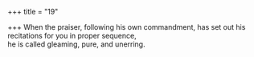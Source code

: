 +++
title = "19"

+++
When the praiser, following his own commandment, has set out his  recitations for you in proper sequence,  
he is called gleaming, pure, and unerring.  